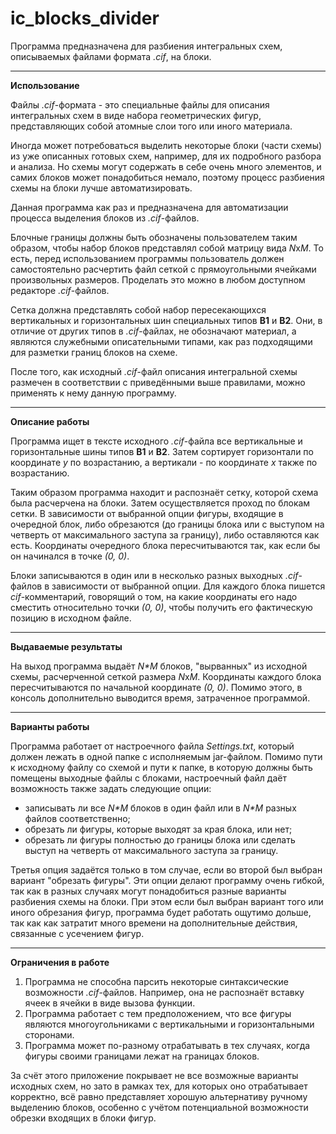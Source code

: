 # ic_blocks_divider
Программа предназначена для разбиения интегральных схем, описываемых файлами формата *.cif*, на блоки.

_______

**Использование**

Файлы *.cif*-формата - это специальные файлы для описания интегральных схем в виде набора геометрических фигур, представляющих собой атомные слои того или иного материала.

Иногда может потребоваться выделить некоторые блоки (части схемы) из уже описанных готовых схем, например, для их подробного разбора и анализа. Но схемы могут содержать в себе очень много элементов, и самих блоков может понадобиться немало, поэтому процесс разбиения схемы на блоки лучше автоматизировать.

Данная программа как раз и предназначена для автоматизации процесса выделения блоков из *.cif*-файлов.

Блочные границы должны быть обозначены пользователем таким образом, чтобы набор блоков представлял собой матрицу вида *N*x*M*. То есть, перед использованием программы пользователь должен самостоятельно расчертить файл сеткой с прямоугольными ячейками произвольных размеров. Проделать это можно в любом доступном редакторе *.cif*-файлов.

Сетка должна представлять собой набор пересекающихся вертикальных и горизонтальных шин специальных типов **B1** и **B2**. Они, в отличие от других типов в *.cif*-файлах, не обозначают материал, а являются служебными описательными типами, как раз подходящими для разметки границ блоков на схеме.

После того, как исходный *.cif*-файл описания интегральной схемы размечен в соответствии с приведёнными выше правилами, можно применять к нему данную программу.

_______

**Описание работы**

Программа ищет в тексте исходного *.cif*-файла все вертикальные и горизонтальные шины типов **B1** и **B2**. Затем сортирует горизонтали по координате *y* по возрастанию, а вертикали - по координате *x* также по возрастанию.

Таким образом программа находит и распознаёт сетку, которой схема была расчерчена на блоки. Затем осуществляется проход по блокам сетки. В зависимости от выбранной опции фигуры, входящие в очередной блок, либо обрезаются (до границы блока или с выступом на четверть от максимального заступа за границу), либо оставляются как есть. Координаты очередного блока пересчитываются так, как если бы он начинался в точке *(0, 0)*.

Блоки записываются в один или в несколько разных выходных *.cif*-файлов в зависимости от выбранной опции. Для каждого блока пишется *cif*-комментарий, говорящий о том, на какие координаты его надо сместить относительно точки *(0, 0)*, чтобы получить его фактическую позицию в исходном файле.

_______

**Выдаваемые результаты**

На выход программа выдаёт *N\*M* блоков, "вырванных" из исходной схемы, расчерченной сеткой размера *N*x*M*. Координаты каждого блока пересчитываются по начальной координате *(0, 0)*. Помимо этого, в консоль дополнительно выводится время, затраченное программой.

_______

**Варианты работы**

Программа работает от настроечного файла *Settings.txt*, который должен лежать в одной папке с исполняемым jar-файлом. Помимо пути к исходному файлу со схемой и пути к папке, в которую должны быть помещены выходные файлы с блоками, настроечный файл даёт возможность также задать следующие опции:

- записывать ли все *N\*M* блоков в один файл или в *N\*M* разных файлов соответственно;
- обрезать ли фигуры, которые выходят за края блока, или нет;
- обрезать ли фигуры полностью до границы блока или сделать выступ на четверть от максимального заступа за границу.

Третья опция задаётся только в том случае, если во второй был выбран вариант "обрезать фигуры". Эти опции делают программу очень гибкой, так как в разных случаях могут понадобиться разные варианты разбиения схемы на блоки. При этом если был выбран вариант того или иного обрезания фигур, программа будет работать ощутимо дольше, так как как затратит много времени на дополнительные действия, связанные с усечением фигур.

_______

**Ограничения в работе**

1) Программа не способна парсить некоторые синтаксические возможности *.cif*-файлов. Например, она не распознаёт вставку ячеек в ячейки в виде вызова функции.
2) Программа работает с тем предположением, что все фигуры являются многоугольниками с вертикальными и горизонтальными сторонами.
3) Программа может по-разному отрабатывать в тех случаях, когда фигуры своими границами лежат на границах блоков.

За счёт этого приложение покрывает не все возможные варианты исходных схем, но зато в рамках тех, для которых оно отрабатывает корректно, всё равно представляет хорошую альтернативу ручному выделению блоков, особенно с учётом потенциальной возможности обрезки входящих в блоки фигур.
